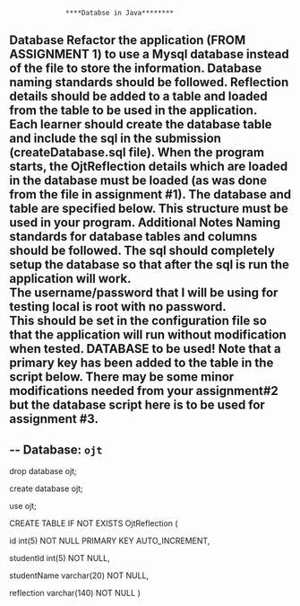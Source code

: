                   ****Databse in Java******** 
				  
				  
 
Database 
Refactor the application  (FROM ASSIGNMENT 1) to use a Mysql database instead of the file to store the information.
Database naming standards should be followed.
Reflection details should be added to a table and loaded from the table to be used in the application.  
Each learner should create the database table and include the sql in the submission (createDatabase.sql file).
When the program starts, the OjtReflection details which are loaded in the database must be loaded (as was done from the file in assignment #1).
The database and table are specified below.  This structure must be used in your program.
Additional Notes
Naming standards for database tables and columns should be followed.
The sql should completely setup the database so that after the sql is run the application will work.  
The username/password that I will be using for testing local is root with no password.  
This should be set in the configuration file so that the application will run without modification when tested.
DATABASE to be used!
Note that a primary key has been added to the table in the script below. 
There may be some minor modifications needed from your assignment#2 but the database script here is to be used for assignment #3.
--
-- Database: `ojt`
--

drop database ojt;

create database ojt;

use ojt;

CREATE TABLE IF NOT EXISTS OjtReflection ( 

id int(5) NOT NULL PRIMARY KEY AUTO_INCREMENT, 

studentId int(5) NOT NULL, 

studentName varchar(20) NOT NULL, 

reflection varchar(140) NOT NULL )